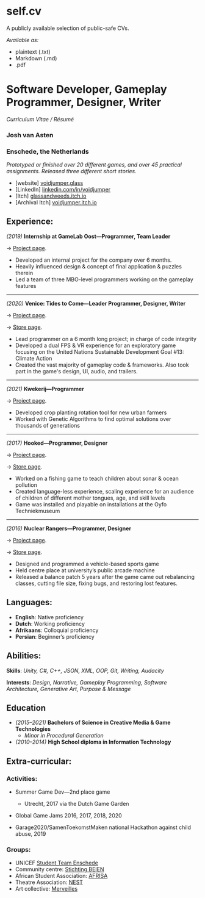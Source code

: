 # self.cv
A publicly available selection of public-safe CVs.

*Available as:*
* plaintext (.txt)
* Markdown (.md)
* .pdf

# Software Developer, Gameplay Programmer, Designer, Writer
_Curriculum Vitae / Résumé_

### Josh van Asten
### Enschede, the Netherlands

_Prototyped or finished over 20 different games, and over 45 practical assignments. Released three different short stories._

* [website]  [voidjumper.glass](https://voidjumper.glass)
* [LinkedIn]  [linkedin.com/in/voidjumper](https://linkedin.com/in/voidjumper)
* [Itch]  [glassandweeds.itch.io](https://glassandweeds.itch.io)
* [Archival Itch]  [voidjumper.itch.io](https://voidjumper.itch.io)

## Experience:

*(2019)* **Internship at GameLab Oost—Programmer, Team Leader**

→ [Project page](https://voidjumper.glass/sft-gamelab).

* Developed an internal project for the company over 6 months.
* Heavily influenced design & concept of final application & puzzles therein
* Led a team of three MBO-level programmers working on the gameplay features

---

*(2020)* **Venice: Tides to Come—Leader Programmer, Designer, Writer**
	
→ [Project page](https://voidjumper.glass/sft-venice).

→ [Store page](https://saxion-un-sdg-hub.itch.io/venice-tides-to-come).
	
* Lead programmer on a 6 month long project; in charge of code integrity
* Developed a dual FPS & VR experience for an exploratory game focusing on the United Nations Sustainable Development Goal #13: Climate Action
* Created the vast majority of gameplay code & frameworks. Also took part in the game's design, UI, audio, and trailers.

---

*(2021)* **Kwekerij—Programmer**

→ [Project page](https://voidjumper.glass/sft-kwekerij).

* Developed crop planting rotation tool for new urban farmers
* Worked with Genetic Algorithms to find optimal solutions over thousands of generations

---

*(2017)* **Hooked—Programmer, Designer**

→ [Project page](https://voidjumper.glass/sft-hooked).

→ [Store page](https://voidjumpoer.itch.io/hooked).

* Worked on a fishing game to teach children about sonar & ocean pollution
* Created language-less experience, scaling experience for an audience of children of different mother tongues, age, and skill levels
* Game was installed and playable on installations at the Oyfo Techniekmuseum

---

*(2016)* **Nuclear Rangers—Programmer, Designer**

→ [Project page](https://voidjumper.glass/sft-rangers).

→ [Store page](https://voidjumpoer.itch.io/nuclear-rangers).

* Designed and programmed a vehicle-based sports game
* Held centre place at university’s public arcade machine
* Released a balance patch 5 years after the game came out rebalancing classes, cutting file size, fixing bugs, and restoring lost features.

## Languages:

* **English**: Native proficiency
* **Dutch**: Working proficiency
* **Afrikaans**: Colloquial proficiency
* **Persian**: Beginner’s proficiency

## Abilities:

**Skills**: *Unity, C#, C++, JSON, XML, OOP, Git, Writing, Audacity*

**Interests**: *Design, Narrative, Gameplay Programming, Software Architecture, Generative Art, Purpose & Message*

## Education

* *(2015–2021)* **Bachelors of Science in Creative Media & Game Technologies**
	* *Minor in Procedural Generation*
* *(2010–2014)* **High School diploma in Information Technology**

## Extra-curricular:

### Activities:

* Summer Game Dev—2nd place game
   * Utrecht, 2017 via the Dutch Game Garden

* Global Game Jams 2016, 2017, 2018, 2020

* Garage2020/SamenToekomstMaken national Hackathon against child abuse, 2019

### Groups:

* UNICEF [Student Team Enschede](https://www.linkedin.com/company/unicef-student-team-enschede/?originalSubdomain=nl)
* Community centre: [Stichting BEIEN](https://www.beien.nl/)
* African Student Association: [AFRISA](https://afrisa.utwente.nl)
* Theatre Association: [NEST](https://nest.utwente.nl/)
* Art collective: [Merveilles](https://merveilles.town)

